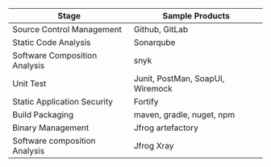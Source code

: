| Stage | Sample Products |
|------| -------|
|Source Control Management| Github, GitLab |
| Static Code Analysis | Sonarqube |
| Software Composition Analysis | snyk | 
| Unit Test | Junit, PostMan, SoapUI, Wiremock |
| Static Application Security | Fortify |
| Build Packaging | maven, gradle, nuget, npm |
| Binary Management | Jfrog artefactory |
| Software composition Analysis | Jfrog Xray |